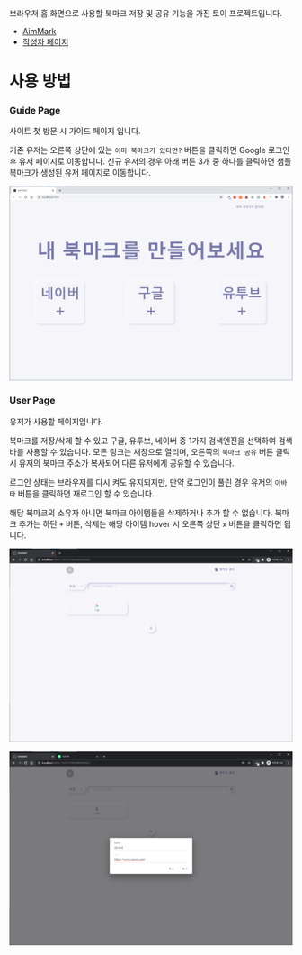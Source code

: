 브라우저 홈 화면으로 사용할 북마크 저장 및 공유 기능을 가진 토이 프로젝트입니다.
- <a target="_blank" href="https://toy-bookmark.web.app/">AimMark</a>
- <a target="_blank" href="https://toy-bookmark.web.app/108721781525831972976">작성자 페이지</a>

# 사용 방법

### Guide Page

사이트 첫 방문 시 가이드 페이지 입니다.

기존 유저는 오른쪽 상단에 있는 `이미 북마크가 있다면?` 버튼을 클릭하면 Google 로그인 후 유저 페이지로 이동합니다. 신규 유저의 경우 아래 버튼 3개 중 하나를 클릭하면 샘플 북마크가 생성된 유저 페이지로 이동합니다.

![guide_page](./src/styles/images/client_page_1.png "guide_page")

### User Page

유저가 사용할 페이지입니다.

북마크를 저장/삭제 할 수 있고 구글, 유투브, 네이버 중 1가지 검색엔진을 선택하여 검색바를 사용할 수 있습니다. 모든 링크는 새창으로 열리며, 오른쪽의 `북마크 공유` 버튼 클릭 시 유저의 북마크 주소가 복사되어 다른 유저에게 공유할 수 있습니다.

로그인 상태는 브라우저를 다시 켜도 유지되지만, 만약 로그인이 풀린 경우 유저의 `아바타` 버튼을 클릭하면 재로그인 할 수 있습니다.

해당 북마크의 소유자 아니면 북마크 아이템들을 삭제하거나 추가 할 수 없습니다. 북마크 추가는 하단 `+` 버튼, 삭제는 해당 아이템 hover 시 오른쪽 상단 `x` 버튼을 클릭하면 됩니다.

![client_page1](./src/styles/images/client_page_2.png "client_page1")

![client_page2](./src/styles/images/client_page_3.png "client_page2")
